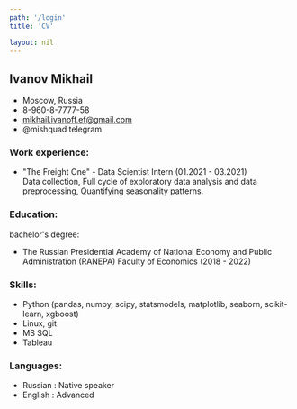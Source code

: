 ```yaml
---
path: '/login'
title: 'CV'

layout: nil
---
```

## Ivanov Mikhail


* Moscow, Russia 
* 8-960-8-7777-58 
* mikhail.ivanoff.ef@gmail.com
* @mishquad telegram


### Work experience:
* "The Freight One" - Data Scientist Intern (01.2021 - 03.2021)  
Data collection, Full cycle of exploratory data analysis and data preprocessing, Quantifying seasonality patterns. 

### Education:
bachelor's degree: 
* The Russian Presidential Academy of National Economy and Public Administration (RANEPA) 
Faculty of Economics (2018 - 2022)

### Skills:
* Python (pandas, numpy, scipy, statsmodels, matplotlib, seaborn, scikit-learn, xgboost) 
* Linux, git
* MS SQL
* Tableau

### Languages:
* Russian : Native speaker
* English : Advanced

